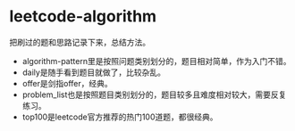 # leetcode-algorithm

把刷过的题和思路记录下来，总结方法。
- algorithm-pattern里是按照问题类别划分的，题目相对简单，作为入门不错。
- daily是随手看到题目就做了，比较杂乱。
- offer是剑指offer，经典。
- problem_list也是按照题目类别划分的，题目较多且难度相对较大，需要反复练习。
- top100是leetcode官方推荐的热门100道题，都很经典。
